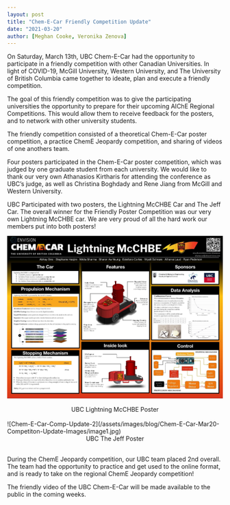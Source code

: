 ```yaml
---
layout: post
title: "Chem-E-Car Friendly Competition Update"
date: "2021-03-20"
author: [Meghan Cooke, Veronika Zenova]
---
```

On Saturday, March 13th, UBC Chem-E-Car had the opportunity to participate in a friendly competition with other Canadian Universities. In light of COVID-19, McGill University, Western University, and The University of British Columbia came together to ideate, plan and execute a friendly competition. 

The goal of this friendly competition was to give the participating universities the opportunity to prepare for their upcoming AIChE Regional Competitions. This would allow them to receive feedback for the posters, and to network with other university students. 

The friendly competition consisted of a theoretical Chem-E-Car poster competition, a practice ChemE Jeopardy competition, and sharing of videos of one anothers team. 

Four posters participated in the Chem-E-Car poster competition, which was judged by one graduate student from each university. We would like to thank our very own Athanasios Kirtharis for attending the conference as UBC’s judge, as well as Christina Boghdady and Rene Jiang from McGill and Western University. 

UBC Participated with two posters, the Lightning McCHBE Car and The Jeff Car. The overall winner for the Friendly Poster Competition was our very own Lightning McCHBE car. We are very proud of all the hard work our members put into both posters!

![Chem-E-Car-Comp-Update1](/assets/images/blog/Chem-E-Car-Mar20-Competiton-Update-Images/image2.jpg)
<center>UBC Lightning McCHBE Poster</center>
<br/>
![Chem-E-Car-Comp-Update-2](/assets/images/blog/Chem-E-Car-Mar20-Competiton-Update-Images/image1.jpg)
<center>UBC The Jeff Poster</center>
<br/>

During the ChemE Jeopardy competition, our UBC team placed 2nd overall. The team had the opportunity to practice and get used to the online format, and is ready to take on the regional ChemE Jeopardy competition!

The friendly video of the UBC Chem-E-Car will be made available to the public in the coming weeks. 

